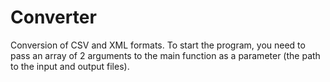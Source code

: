 # Converter
 Conversion of CSV and XML formats. To start the program, you need to pass an array of 2 arguments to the main function as a parameter (the path to the input and output files).
